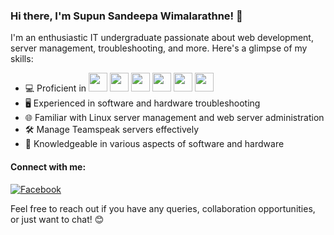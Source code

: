 ### Hi there, I'm Supun Sandeepa Wimalarathne! 👋

I'm an enthusiastic IT undergraduate passionate about web development, server management, troubleshooting, and more. Here's a glimpse of my skills:

- 💻 Proficient in 
  [<img src="https://skillicons.dev//packs/00001-html.svg" height="30"/>](https://skillicons.dev/pack/00001-web-development)
  [<img src="https://skillicons.dev//packs/00002-php.svg" height="30"/>](https://skillicons.dev/pack/00002-php)
  [<img src="https://skillicons.dev//packs/00003-css.svg" height="30"/>](https://skillicons.dev/pack/00003-css)
  [<img src="https://skillicons.dev//packs/00005-javascript.svg" height="30"/>](https://skillicons.dev/pack/00005-javascript)
  [<img src="https://skillicons.dev//packs/00009-java.svg" height="30"/>](https://skillicons.dev/pack/00009-java)
  [<img src="https://skillicons.dev//packs/00008-bootstrap.svg" height="30"/>](https://skillicons.dev/pack/00008-bootstrap)
- 🖥️ Experienced in software and hardware troubleshooting
- 🌐 Familiar with Linux server management and web server administration
- 🛠️ Manage Teamspeak servers effectively
- 📡 Knowledgeable in various aspects of software and hardware

#### Connect with me:

[![Facebook](https://skillicons.dev//packs/00015-facebook.svg)](https://web.facebook.com/supun.sandeepa.100/)

Feel free to reach out if you have any queries, collaboration opportunities, or just want to chat! 😊
